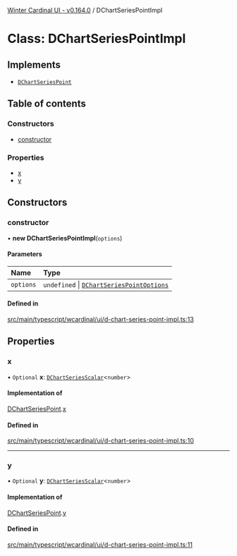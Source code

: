 [Winter Cardinal UI - v0.164.0](../index.md) / DChartSeriesPointImpl

# Class: DChartSeriesPointImpl

## Implements

- [`DChartSeriesPoint`](../interfaces/DChartSeriesPoint.md)

## Table of contents

### Constructors

- [constructor](DChartSeriesPointImpl.md#constructor)

### Properties

- [x](DChartSeriesPointImpl.md#x)
- [y](DChartSeriesPointImpl.md#y)

## Constructors

### constructor

• **new DChartSeriesPointImpl**(`options`)

#### Parameters

| Name | Type |
| :------ | :------ |
| `options` | `undefined` \| [`DChartSeriesPointOptions`](../interfaces/DChartSeriesPointOptions.md) |

#### Defined in

[src/main/typescript/wcardinal/ui/d-chart-series-point-impl.ts:13](https://github.com/winter-cardinal/winter-cardinal-ui/blob/v0.164.0/src/main/typescript/wcardinal/ui/d-chart-series-point-impl.ts#L13)

## Properties

### x

• `Optional` **x**: [`DChartSeriesScalar`](../index.md#dchartseriesscalar)<`number`\>

#### Implementation of

[DChartSeriesPoint](../interfaces/DChartSeriesPoint.md).[x](../interfaces/DChartSeriesPoint.md#x)

#### Defined in

[src/main/typescript/wcardinal/ui/d-chart-series-point-impl.ts:10](https://github.com/winter-cardinal/winter-cardinal-ui/blob/v0.164.0/src/main/typescript/wcardinal/ui/d-chart-series-point-impl.ts#L10)

___

### y

• `Optional` **y**: [`DChartSeriesScalar`](../index.md#dchartseriesscalar)<`number`\>

#### Implementation of

[DChartSeriesPoint](../interfaces/DChartSeriesPoint.md).[y](../interfaces/DChartSeriesPoint.md#y)

#### Defined in

[src/main/typescript/wcardinal/ui/d-chart-series-point-impl.ts:11](https://github.com/winter-cardinal/winter-cardinal-ui/blob/v0.164.0/src/main/typescript/wcardinal/ui/d-chart-series-point-impl.ts#L11)
